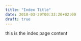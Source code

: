 ```yaml
---
title: "Index Title"
date: 2018-03-29T00:33:20+02:00
draft: true
---
```


this is the index page content